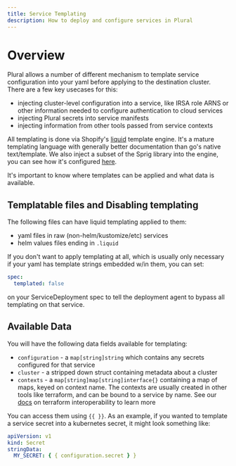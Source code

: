 ```yaml
---
title: Service Templating
description: How to deploy and configure services in Plural
---
```


# Overview

Plural allows a number of different mechanism to template service configuration into your yaml before applying to the destination cluster. There are a few key usecases for this:

- injecting cluster-level configuration into a service, like IRSA role ARNS or other information needed to configure authentication to cloud services
- injecting Plural secrets into service manifests
- injecting information from other tools passed from service contexts

All templating is done via Shopify's [liquid](https://shopify.github.io/liquid/) template engine. It's a mature templating language with generally better documentation than go's native text/template. We also inject a subset of the Sprig library into the engine, you can see how it's configured [here](https://github.com/pluralsh/deployment-operator/blob/main/pkg/manifests/template/raw.go#L22).

It's important to know where templates can be applied and what data is available.

## Templatable files and Disabling templating

The following files can have liquid templating applied to them:

- yaml files in raw (non-helm/kustomize/etc) services
- helm values files ending in `.liquid`

If you don't want to apply templating at all, which is usually only necessary if your yaml has template strings embedded w/in them, you can set:

```yaml
spec:
  templated: false
```

on your ServiceDeployment spec to tell the deployment agent to bypass all templating on that service.

## Available Data

You will have the following data fields available for templating:

- `configuration` - a `map[string]string` which contains any secrets configured for that service
- `cluster` - a stripped down struct containing metadata about a cluster
- `contexts` - a `map[string]map[string]interface{}` containing a map of maps, keyed on context name. The contexts are usually created in other tools like terraform, and can be bound to a service by name. See our [docs](/deployments/terraform-interop) on terraform interoperability to learn more

You can access them using `{{ }}`. As an example, if you wanted to template a service secret into a kubernetes secret, it might look something like:

```yaml
apiVersion: v1
kind: Secret
stringData:
  MY_SECRET: { { configuration.secret } }
```
